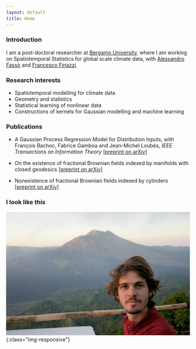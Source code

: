 ```yaml
---
layout: default
title: Home
---
```

### Introduction

I am a post-doctoral researcher at [Bergamo University](https://en.unibg.it/), where I am working on Spatiotemporal Statistics for global scale climate data, with [Alessandro Fassò](https://www.unibg.it/pers/?alessandro.fasso) and [Francesco Finazzi](https://www.unibg.it/pers/?francesco.finazzi).

### Research interests

* Spatiotemporal modelling for climate data
* Geometry and statistics
* Statistical learning of nonlinear data
* Constructions of kernels for Gaussian modelling and machine learning

### Publications

* A Gaussian Process Regression Model for Distribution Inputs, with François Bachoc, Fabrice Gamboa and Jean-Michel Loubès, _IEEE Transactions on Information Theory_ [[preprint on arXiv]](https://arxiv.org/pdf/1701.09055.pdf)

*  On the existence of fractional Brownian fields indexed by manifolds with closed geodesics [[preprint on arXiv]](https://arxiv.org/pdf/1612.05984.pdf)

*  Nonexistence of fractional Brownian fields indexed by cylinders [[preprint on arXiv]](https://arxiv.org/pdf/1612.05983.pdf)

### I look like this

![I look like that](/pictures/me.jpg){:class="img-responsive"}
